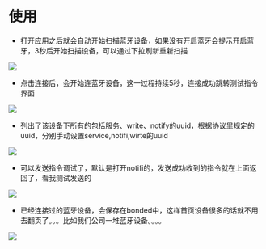 使用
=
* 打开应用之后就会自动开始扫描蓝牙设备，如果没有开启蓝牙会提示开启蓝牙，3秒后开始扫描设备，可以通过下拉刷新重新扫描


![](https://github.com/duoshine/BluetoothTest/raw/master/img/1_1.png)  

* 点击连接后，会开始连蓝牙设备，这一过程持续5秒，连接成功跳转测试指令界面

![](https://github.com/duoshine/BluetoothTest/raw/master/img/2_2.png) 

* 列出了该设备下所有的包括服务、write、notify的uuid，根据协议里规定的uuid，分别手动设置service,notifi,wirte的uuid

![](https://github.com/duoshine/BluetoothTest/raw/master/img/3_3.png)

* 可以发送指令调试了，默认是打开notifi的，发送成功收到的指令就在上面返回了，看我测试发送的

![](https://github.com/duoshine/BluetoothTest/raw/master/img/4_4.png)

* 已经连接过的蓝牙设备，会保存在bonded中，这样首页设备很多的话就不用去翻页了。。。比如我们公司一堆蓝牙设备。。。。

![](https://github.com/duoshine/BluetoothTest/raw/master/img/5_5.png)






